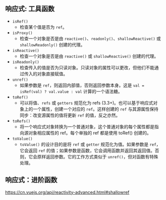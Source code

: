 ## 响应式: 工具函数

- `isRef()`
  - 检查某个值是否为 `ref`。
- `isProxy()`
  - 检查一个对象是否是由 `reactive()`、`readonly()`、`shallowReactive()` 或 `shallowReadonly()` 创建的代理。
- `isReactive()`
  - 检查一个对象是否是由 `reactive()` 或 `shallowReactive()` 创建的代理。
- `isReadonly()`
  - 检查传入的值是否为只读对象。只读对象的属性可以更改，但他们不能通过传入的对象直接赋值。
- `unref()`
  - 如果参数是 `ref`，则返回内部值，否则返回参数本身。这是 `val = isRef(val) ? val.value : val` 计算的一个语法糖。
- `toRef()`
  - 可以将值、`refs` 或 `getters` 规范化为 refs (3.3+)。也可以基于响应式对象上的一个属性，创建一个对应的 `ref`。这样创建的 `ref` 与其源属性保持同步：改变源属性的值将更新 `ref` 的值，反之亦然。
- `toRefs()`
  - 将一个响应式对象转换为一个普通对象，这个普通对象的每个属性都是指向源对象相应属性的 ref。每个单独的 ref 都是使用 toRef() 创建的。
- `toValue()`
    - `toValue()` 的设计目的是将 `ref` 或 `getter` 规范化为值。如果参数是 `ref`，它会返回 `ref` 的值；如果参数是函数，它会调用函数并返回其返回值。否则，它会原样返回参数。它的工作方式类似于 `unref()`，但对函数有特殊处理。

## 响应式：进阶函数

https://cn.vuejs.org/api/reactivity-advanced.html#shallowref